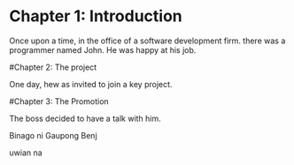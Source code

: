 # Chapter 1: Introduction

Once upon a time, in the office of a software development firm.
there was a programmer named John.
He was happy at his job.

#Chapter 2: The project

One day, hew as invited to join a key project.

#Chapter 3: The Promotion

The boss decided to have a talk with him.

Binago ni Gaupong Benj

uwian na
